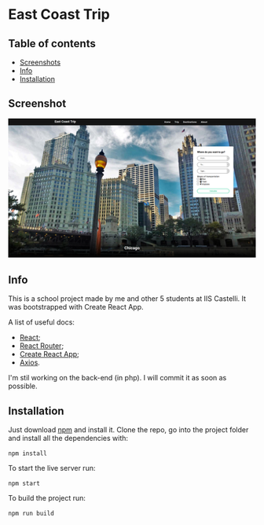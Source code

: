 # East Coast Trip

## Table of contents

- [Screenshots](#screenshot)
- [Info](#info)
- [Installation](#installation)

## Screenshot

![GitHub Logo](/images/screenshot.png)

## Info

This is a school project made by me and other 5 students at IIS Castelli. It was bootstrapped with Create React App.

A list of useful docs:
- [React](https://reactjs.org/docs/hello-world.html);
- [React Router](https://reacttraining.com/react-router/web/guides/philosophy);
- [Create React App](https://github.com/facebookincubator/create-react-app);
- [Axios](https://github.com/axios/axios).

I'm stil working on the back-end (in php). I will commit it as soon as possible.

## Installation

Just download [npm](https://nodejs.org) and install it. Clone the repo, go into the project folder and install all the dependencies with:

```
npm install
```

To start the live server run:

```
npm start
```

To build the project run:

```
npm run build
```
